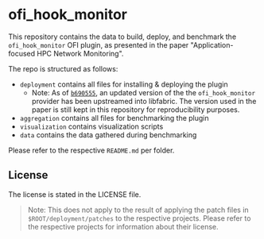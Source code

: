 # ofi_hook_monitor

This repository contains the data to build, deploy, and benchmark the `ofi_hook_monitor` OFI plugin,
as presented in the paper "Application-focused HPC Network Monitoring".

The repo is structured as follows:

- `deployment` contains all files for installing & deploying the plugin
  - Note: As of [`b690555`](https://github.com/ofiwg/libfabric/commit/b690555e2998fa9cfe6cebc874f42c9281887610), an updated version of the the `ofi_hook_monitor` provider has been upstreamed into libfabric. The version used in the paper is still kept in this repository for reproducibility purposes.
- `aggregation` contains all files for benchmarking the plugin
- `visualization` contains visualization scripts
- `data` contains the data gathered during benchmarking

Please refer to the respective `README.md` per folder.

## License
The license is stated in the LICENSE file.
> Note: This does not apply to the result of applying the patch files in `$ROOT/deployment/patches` to the respective projects. 
> Please refer to the respective projects for information about their license.
